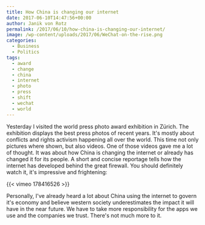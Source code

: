 ```yaml
---
title: How China is changing our internet
date: 2017-06-10T14:47:56+00:00
author: Janik von Rotz
permalink: /2017/06/10/how-china-is-changing-our-internet/
image: /wp-content/uploads/2017/06/WeChat-on-the-rise.png
categories:
  - Business
  - Politics
tags:
  - award
  - change
  - china
  - internet
  - photo
  - press
  - shift
  - wechat
  - world
---
```

Yesterday I visited the world press photo award exhibition in Zürich. The exhibition displays the best press photos of recent years. It's mostly about conflicts and rights activism happening all over the world. This time not only pictures where shown, but also videos. One of those videos gave me a lot of thought. It was about how China is changing the internet or already has changed it for its people. A short and concise reportage tells how the internet has developed behind the great firewall. You should definitely watch it, it's impressive and frightening:
<!--more-->

{{< vimeo 178416526 >}}

Personally, I've already heard a lot about China using the internet to govern it's economy and believe western society underestimates the impact it will have in the near future. We have to take more responsibility for the apps we use and the companies we trust. There's not much more to it.